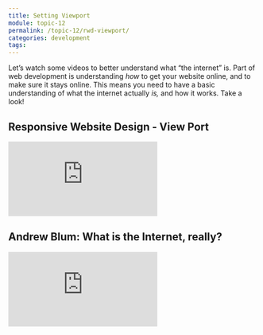 ```yaml
---
title: Setting Viewport
module: topic-12
permalink: /topic-12/rwd-viewport/
categories: development
tags:
---
```


<div class="divider-heading"></div>


Let’s watch some videos to better understand what “the internet” is. Part of web development is understanding _how_ to get your website online, and to make sure it stays online. This means you need to have a basic understanding of what the internet actually _is,_ and how it works. Take a look!


## Responsive Website Design - View Port

<div class="embed-responsive embed-responsive-16by9">
  <iframe class="embed-responsive-item" src="https://www.youtube.com/embed/lcfcQdrT9gM" frameborder="0" allowfullscreen></iframe>
</div>


<div class="divider-pg"></div>


## Andrew Blum: What is the Internet, really?
<div class="embed-responsive embed-responsive-16by9">
  <iframe class="embed-responsive-item" src="https://www.youtube.com/embed/XE_FPEFpHt4?rel=0&amp;showinfo=0" frameborder="0" allowfullscreen></iframe>
</div>
